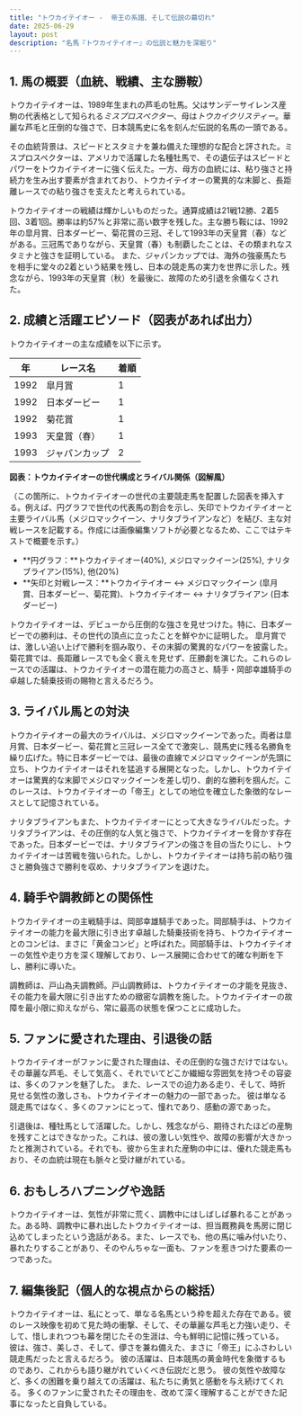 ```yaml
---
title: "トウカイテイオー -  帝王の系譜、そして伝説の幕切れ"
date: 2025-06-29
layout: post
description: "名馬『トウカイテイオー』の伝説と魅力を深堀り"
---
```


## 1. 馬の概要（血統、戦績、主な勝鞍）

トウカイテイオーは、1989年生まれの芦毛の牡馬。父はサンデーサイレンス産駒の代表格として知られる*ミスプロスペクター*、母は*トウカイクリスティー*。華麗な芦毛と圧倒的な強さで、日本競馬史に名を刻んだ伝説的名馬の一頭である。

その血統背景は、スピードとスタミナを兼ね備えた理想的な配合と評された。ミスプロスペクターは、アメリカで活躍した名種牡馬で、その遺伝子はスピードとパワーをトウカイテイオーに強く伝えた。一方、母方の血統には、粘り強さと持続力を生み出す要素が含まれており、トウカイテイオーの驚異的な末脚と、長距離レースでの粘り強さを支えたと考えられている。

トウカイテイオーの戦績は輝かしいものだった。通算成績は21戦12勝、2着5回、3着1回。勝率は約57%と非常に高い数字を残した。主な勝ち鞍には、1992年の皐月賞、日本ダービー、菊花賞の三冠、そして1993年の天皇賞（春）などがある。三冠馬でありながら、天皇賞（春）も制覇したことは、その類まれなスタミナと強さを証明している。  また、ジャパンカップでは、海外の強豪馬たちを相手に堂々の2着という結果を残し、日本の競走馬の実力を世界に示した。残念ながら、1993年の天皇賞（秋）を最後に、故障のため引退を余儀なくされた。


## 2. 成績と活躍エピソード（図表があれば出力）

トウカイテイオーの主な成績を以下に示す。

| 年 | レース名             | 着順 |
|---|----------------------|-------|
| 1992 | 皐月賞               | 1     |
| 1992 | 日本ダービー           | 1     |
| 1992 | 菊花賞               | 1     |
| 1993 | 天皇賞（春）         | 1     |
| 1993 | ジャパンカップ         | 2     |


**図表：トウカイテイオーの世代構成とライバル関係（図解風）**

（この箇所に、トウカイテイオーの世代の主要競走馬を配置した図表を挿入する。例えば、円グラフで世代の代表馬の割合を示し、矢印でトウカイテイオーと主要ライバル馬（メジロマックイーン、ナリタブライアンなど）を結び、主な対戦レースを記載する。作成には画像編集ソフトが必要となるため、ここではテキストで概要を示す。）

* **円グラフ：**トウカイテイオー(40%), メジロマックイーン(25%), ナリタブライアン(15%), 他(20%)
* **矢印と対戦レース：**トウカイテイオー ↔ メジロマックイーン (皐月賞、日本ダービー、菊花賞)、トウカイテイオー ↔ ナリタブライアン (日本ダービー)


トウカイテイオーは、デビューから圧倒的な強さを見せつけた。特に、日本ダービーでの勝利は、その世代の頂点に立ったことを鮮やかに証明した。  皐月賞では、激しい追い上げで勝利を掴み取り、その末脚の驚異的なパワーを披露した。菊花賞では、長距離レースでも全く衰えを見せず、圧勝劇を演じた。これらのレースでの活躍は、トウカイテイオーの潜在能力の高さと、騎手・岡部幸雄騎手の卓越した騎乗技術の賜物と言えるだろう。


## 3. ライバル馬との対決

トウカイテイオーの最大のライバルは、メジロマックイーンであった。両者は皐月賞、日本ダービー、菊花賞と三冠レース全てで激突し、競馬史に残る名勝負を繰り広げた。特に日本ダービーでは、最後の直線でメジロマックイーンが先頭に立ち、トウカイテイオーはそれを猛追する展開となった。しかし、トウカイテイオーは驚異的な末脚でメジロマックイーンを差し切り、劇的な勝利を掴んだ。このレースは、トウカイテイオーの「帝王」としての地位を確立した象徴的なレースとして記憶されている。

ナリタブライアンもまた、トウカイテイオーにとって大きなライバルだった。ナリタブライアンは、その圧倒的な人気と強さで、トウカイテイオーを脅かす存在であった。日本ダービーでは、ナリタブライアンの強さを目の当たりにし、トウカイテイオーは苦戦を強いられた。しかし、トウカイテイオーは持ち前の粘り強さと勝負強さで勝利を収め、ナリタブライアンを退けた。


## 4. 騎手や調教師との関係性

トウカイテイオーの主戦騎手は、岡部幸雄騎手であった。岡部騎手は、トウカイテイオーの能力を最大限に引き出す卓越した騎乗技術を持ち、トウカイテイオーとのコンビは、まさに「黄金コンビ」と呼ばれた。岡部騎手は、トウカイテイオーの気性や走り方を深く理解しており、レース展開に合わせて的確な判断を下し、勝利に導いた。

調教師は、戸山為夫調教師。戸山調教師は、トウカイテイオーの才能を見抜き、その能力を最大限に引き出すための緻密な調教を施した。トウカイテイオーの故障を最小限に抑えながら、常に最高の状態を保つことに成功した。


## 5. ファンに愛された理由、引退後の話

トウカイテイオーがファンに愛された理由は、その圧倒的な強さだけではない。その華麗な芦毛、そして気高く、それでいてどこか繊細な雰囲気を持つその容姿は、多くのファンを魅了した。  また、レースでの迫力ある走り、そして、時折見せる気性の激しさも、トウカイテイオーの魅力の一部であった。  彼は単なる競走馬ではなく、多くのファンにとって、憧れであり、感動の源であった。

引退後は、種牡馬として活躍した。しかし、残念ながら、期待されたほどの産駒を残すことはできなかった。これは、彼の激しい気性や、故障の影響が大きかったと推測されている。それでも、彼から生まれた産駒の中には、優れた競走馬もおり、その血統は現在も脈々と受け継がれている。


## 6. おもしろハプニングや逸話

トウカイテイオーは、気性が非常に荒く、調教中にはしばしば暴れることがあった。ある時、調教中に暴れ出したトウカイテイオーは、担当厩務員を馬房に閉じ込めてしまったという逸話がある。また、レースでも、他の馬に噛み付いたり、暴れたりすることがあり、そのやんちゃな一面も、ファンを惹きつけた要素の一つであった。


## 7. 編集後記（個人的な視点からの総括）

トウカイテイオーは、私にとって、単なる名馬という枠を超えた存在である。彼のレース映像を初めて見た時の衝撃、そして、その華麗な芦毛と力強い走り、そして、惜しまれつつも幕を閉じたその生涯は、今も鮮明に記憶に残っている。  彼は、強さ、美しさ、そして、儚さを兼ね備えた、まさに「帝王」にふさわしい競走馬だったと言えるだろう。  彼の活躍は、日本競馬の黄金時代を象徴するものであり、これからも語り継がれていくべき伝説だと思う。  彼の気性や故障など、多くの困難を乗り越えての活躍は、私たちに勇気と感動を与え続けてくれる。  多くのファンに愛されたその理由を、改めて深く理解することができた記事になったと自負している。
